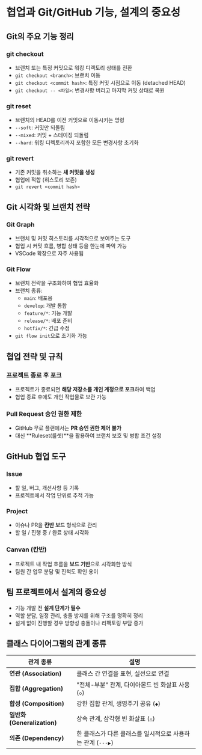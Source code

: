 # 협업과 Git/GitHub 기능, 설계의 중요성

## Git의 주요 기능 정리

### git checkout
- 브랜치 또는 특정 커밋으로 워킹 디렉토리 상태를 전환
- `git checkout <branch>`: 브랜치 이동
- `git checkout <commit hash>`: 특정 커밋 시점으로 이동 (detached HEAD)
- `git checkout -- <파일>`: 변경사항 버리고 마지막 커밋 상태로 복원

### git reset
- 브랜치의 HEAD를 이전 커밋으로 이동시키는 명령
- `--soft`: 커밋만 되돌림
- `--mixed`: 커밋 + 스테이징 되돌림
- `--hard`: 워킹 디렉토리까지 포함한 모든 변경사항 초기화

### git revert
- 기존 커밋을 취소하는 **새 커밋을 생성**
- 협업에 적합 (히스토리 보존)
- `git revert <commit hash>`

## Git 시각화 및 브랜치 전략

### Git Graph
- 브랜치 및 커밋 히스토리를 시각적으로 보여주는 도구
- 협업 시 커밋 흐름, 병합 상태 등을 한눈에 파악 가능
- VSCode 확장으로 자주 사용됨

### Git Flow
- 브랜치 전략을 구조화하여 협업 효율화
- 브랜치 종류:
  - `main`: 배포용
  - `develop`: 개발 통합
  - `feature/*`: 기능 개발
  - `release/*`: 배포 준비
  - `hotfix/*`: 긴급 수정
- `git flow init`으로 초기화 가능

## 협업 전략 및 규칙

### 프로젝트 종료 후 포크
- 프로젝트가 종료되면 **해당 저장소를 개인 계정으로 포크**하여 백업
- 협업 종료 후에도 개인 작업물로 보관 가능

### Pull Request 승인 권한 제한
- GitHub 무료 플랜에서는 **PR 승인 권한 제어 불가**
- 대신 **Ruleset(룰셋)**을 활용하여 브랜치 보호 및 병합 조건 설정

## GitHub 협업 도구

### Issue
- 할 일, 버그, 개선사항 등 기록
- 프로젝트에서 작업 단위로 추적 가능

### Project
- 이슈나 PR을 **칸반 보드** 형식으로 관리
- 할 일 / 진행 중 / 완료 상태 시각화

### Canvan (칸반)
- 프로젝트 내 작업 흐름을 **보드 기반**으로 시각화한 방식
- 팀원 간 업무 분담 및 진척도 확인 용이

## 팀 프로젝트에서 설계의 중요성

- 기능 개발 전 **설계 단계가 필수**
- 역할 분담, 일정 관리, 충돌 방지를 위해 구조를 명확히 정리
- 설계 없이 진행할 경우 방향성 충돌이나 리팩토링 부담 증가

## 클래스 다이어그램의 관계 종류

| 관계 종류 | 설명 |
|-----------|------|
| **연관 (Association)** | 클래스 간 연결을 표현, 실선으로 연결 |
| **집합 (Aggregation)** | "전체-부분" 관계, 다이아몬드 빈 화살표 사용 (`◇`) |
| **합성 (Composition)** | 강한 집합 관계, 생명주기 공유 (`◆`) |
| **일반화 (Generalization)** | 상속 관계, 삼각형 빈 화살표 (`△`) |
| **의존 (Dependency)** | 한 클래스가 다른 클래스를 일시적으로 사용하는 관계 (`---▶`) |
